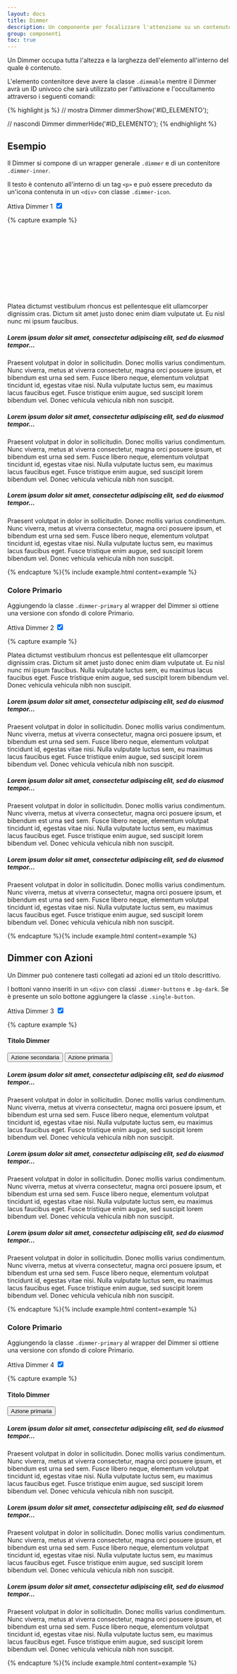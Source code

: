 ```yaml
---
layout: docs
title: Dimmer
description: Un componente per focalizzare l'attenzione su un contenuto
group: componenti
toc: true
---
```


<script>
  window.addEventListener('load', function() {
    $('.dimmer').css("display", "flex").hide().fadeIn(200);
    $('[id^=toggleDimmer]').on('click', function() {
      console.log($(this).data('dimmer'));
      var dimmer = '#' + $(this).data('dimmer');
      $(this).is(':checked') ? dimmerShow(dimmer) : dimmerHide(dimmer);
    })
  });
</script>

Un Dimmer occupa tutta l'altezza e la larghezza dell'elemento all'interno del quale è contenuto.

L'elemento contenitore deve avere la classe `.dimmable` mentre il Dimmer avrà un ID univoco che sarà utilizzato per l'attivazione e l'occultamento attraverso i seguenti comandi:

{% highlight js %}
  // mostra Dimmer
  dimmerShow('#ID_ELEMENTO');

  // nascondi Dimmer
  dimmerHide('#ID_ELEMENTO');
{% endhighlight %}

## Esempio

Il Dimmer si compone di un wrapper generale `.dimmer` e di un contenitore `.dimmer-inner`.

Il testo è contenuto all'interno di un tag `<p>` e può essere preceduto da un'icona contenuta in un `<div>` con classe `.dimmer-icon`.

<div class="toggles col-md-6 col-lg-4">
  <label for="toggleDimmer1">
    Attiva Dimmer 1
    <input type="checkbox" id="toggleDimmer1" data-dimmer="dimmer1" checked>
    <span class="lever"></span>
  </label>
</div>

{% capture example %}
<div class="row dimmable">
  <div class="dimmer" id="dimmer1">
    <div class="dimmer-inner">
      <div class="dimmer-icon">
        <svg class="icon icon-xl"><use xlink:href="{{ site.baseurl }}/dist/svg/sprite.svg#it-unlocked"></use></svg>
      </div>
      <p>Platea dictumst vestibulum rhoncus est pellentesque elit ullamcorper dignissim cras. Dictum sit amet justo donec enim diam vulputate ut. Eu nisl nunc mi ipsum faucibus.</p>
    </div>
  </div>
  <div class="col-12 col-lg-4">
    <!--start card-->
    <div class="card-wrapper">
      <div class="card">
        <div class="card-body">
          <h5 class="card-title">Lorem ipsum dolor sit amet, consectetur adipiscing elit, sed do eiusmod tempor…</h5>
          <p class="card-text">Praesent volutpat in dolor in sollicitudin. Donec mollis varius condimentum. Nunc viverra, metus at viverra consectetur, magna orci posuere ipsum, et bibendum est urna sed sem. Fusce libero neque, elementum volutpat tincidunt id, egestas vitae nisi. Nulla vulputate luctus sem, eu maximus lacus faucibus eget. Fusce tristique enim augue, sed suscipit lorem bibendum vel. Donec vehicula vehicula nibh non suscipit.</p>
        </div>
      </div>
    </div>
    <!--end card-->
  </div>
  <div class="col-12 col-lg-4 d-none d-lg-block">
    <!--start card-->
    <div class="card-wrapper">
      <div class="card">
        <div class="card-body">
          <h5 class="card-title">Lorem ipsum dolor sit amet, consectetur adipiscing elit, sed do eiusmod tempor…</h5>
          <p class="card-text">Praesent volutpat in dolor in sollicitudin. Donec mollis varius condimentum. Nunc viverra, metus at viverra consectetur, magna orci posuere ipsum, et bibendum est urna sed sem. Fusce libero neque, elementum volutpat tincidunt id, egestas vitae nisi. Nulla vulputate luctus sem, eu maximus lacus faucibus eget. Fusce tristique enim augue, sed suscipit lorem bibendum vel. Donec vehicula vehicula nibh non suscipit.</p>
        </div>
      </div>
    </div>
    <!--end card-->
  </div>
  <div class="col-12 col-lg-4 d-none d-lg-block">
    <!--start card-->
    <div class="card-wrapper">
      <div class="card">
        <div class="card-body">
          <h5 class="card-title">Lorem ipsum dolor sit amet, consectetur adipiscing elit, sed do eiusmod tempor…</h5>
          <p class="card-text">Praesent volutpat in dolor in sollicitudin. Donec mollis varius condimentum. Nunc viverra, metus at viverra consectetur, magna orci posuere ipsum, et bibendum est urna sed sem. Fusce libero neque, elementum volutpat tincidunt id, egestas vitae nisi. Nulla vulputate luctus sem, eu maximus lacus faucibus eget. Fusce tristique enim augue, sed suscipit lorem bibendum vel. Donec vehicula vehicula nibh non suscipit.</p>
        </div>
      </div>
    </div>
    <!--end card-->
  </div>
</div>
{% endcapture %}{% include example.html content=example %}

### Colore Primario

Aggiungendo la classe `.dimmer-primary` al wrapper del Dimmer si ottiene una versione con sfondo di colore Primario.

<div class="toggles col-md-6 col-lg-4">
  <label for="toggleDimmer2">
    Attiva Dimmer 2
    <input type="checkbox" id="toggleDimmer2" data-dimmer="dimmer2" checked>
    <span class="lever"></span>
  </label>
</div>

{% capture example %}
<div class="row dimmable">
  <div class="dimmer dimmer-primary" id="dimmer2">
    <div class="dimmer-inner">
      <p>Platea dictumst vestibulum rhoncus est pellentesque elit ullamcorper dignissim cras. Dictum sit amet justo donec enim diam vulputate ut. Eu nisl nunc mi ipsum faucibus. Nulla vulputate luctus sem, eu maximus lacus faucibus eget. Fusce tristique enim augue, sed suscipit lorem bibendum vel. Donec vehicula vehicula nibh non suscipit.</p>
    </div>
  </div>
  <div class="col-12 col-lg-4">
    <!--start card-->
    <div class="card-wrapper">
      <div class="card">
        <div class="card-body">
          <h5 class="card-title">Lorem ipsum dolor sit amet, consectetur adipiscing elit, sed do eiusmod tempor…</h5>
          <p class="card-text">Praesent volutpat in dolor in sollicitudin. Donec mollis varius condimentum. Nunc viverra, metus at viverra consectetur, magna orci posuere ipsum, et bibendum est urna sed sem. Fusce libero neque, elementum volutpat tincidunt id, egestas vitae nisi. Nulla vulputate luctus sem, eu maximus lacus faucibus eget. Fusce tristique enim augue, sed suscipit lorem bibendum vel. Donec vehicula vehicula nibh non suscipit.</p>
        </div>
      </div>
    </div>
    <!--end card-->
  </div>
  <div class="col-12 col-lg-4 d-none d-lg-block">
    <!--start card-->
    <div class="card-wrapper">
      <div class="card">
        <div class="card-body">
          <h5 class="card-title">Lorem ipsum dolor sit amet, consectetur adipiscing elit, sed do eiusmod tempor…</h5>
          <p class="card-text">Praesent volutpat in dolor in sollicitudin. Donec mollis varius condimentum. Nunc viverra, metus at viverra consectetur, magna orci posuere ipsum, et bibendum est urna sed sem. Fusce libero neque, elementum volutpat tincidunt id, egestas vitae nisi. Nulla vulputate luctus sem, eu maximus lacus faucibus eget. Fusce tristique enim augue, sed suscipit lorem bibendum vel. Donec vehicula vehicula nibh non suscipit.</p>
        </div>
      </div>
    </div>
    <!--end card-->
  </div>
  <div class="col-12 col-lg-4 d-none d-lg-block">
    <!--start card-->
    <div class="card-wrapper">
      <div class="card">
        <div class="card-body">
          <h5 class="card-title">Lorem ipsum dolor sit amet, consectetur adipiscing elit, sed do eiusmod tempor…</h5>
          <p class="card-text">Praesent volutpat in dolor in sollicitudin. Donec mollis varius condimentum. Nunc viverra, metus at viverra consectetur, magna orci posuere ipsum, et bibendum est urna sed sem. Fusce libero neque, elementum volutpat tincidunt id, egestas vitae nisi. Nulla vulputate luctus sem, eu maximus lacus faucibus eget. Fusce tristique enim augue, sed suscipit lorem bibendum vel. Donec vehicula vehicula nibh non suscipit.</p>
        </div>
      </div>
    </div>
    <!--end card-->
  </div>
</div>
{% endcapture %}{% include example.html content=example %}


## Dimmer con Azioni

Un Dimmer può contenere tasti collegati ad azioni ed un titolo descrittivo.

I bottoni vanno inseriti in un `<div>` con classi `.dimmer-buttons` e `.bg-dark`. Se è presente un solo bottone aggiungere la classe `.single-button`.

<div class="toggles col-md-6 col-lg-4">
  <label for="toggleDimmer3">
    Attiva Dimmer 3
    <input type="checkbox" id="toggleDimmer3" data-dimmer="dimmer3" checked>
    <span class="lever"></span>
  </label>
</div>

{% capture example %}
<div class="row dimmable">
  <div class="dimmer" id="dimmer3">
    <div class="dimmer-inner">
      <h4>Titolo Dimmer</h4>
      <div class="dimmer-buttons bg-dark">
        <button type="button" class="btn btn-outline-primary">Azione secondaria</button>
        <button type="button" class="btn btn-primary">Azione primaria</button>
      </div>
    </div>
  </div>
  <div class="col-12 col-lg-4">
    <!--start card-->
    <div class="card-wrapper">
      <div class="card">
        <div class="card-body">
          <h5 class="card-title">Lorem ipsum dolor sit amet, consectetur adipiscing elit, sed do eiusmod tempor…</h5>
          <p class="card-text">Praesent volutpat in dolor in sollicitudin. Donec mollis varius condimentum. Nunc viverra, metus at viverra consectetur, magna orci posuere ipsum, et bibendum est urna sed sem. Fusce libero neque, elementum volutpat tincidunt id, egestas vitae nisi. Nulla vulputate luctus sem, eu maximus lacus faucibus eget. Fusce tristique enim augue, sed suscipit lorem bibendum vel. Donec vehicula vehicula nibh non suscipit.</p>
        </div>
      </div>
    </div>
    <!--end card-->
  </div>
  <div class="col-12 col-lg-4 d-none d-lg-block">
    <!--start card-->
    <div class="card-wrapper">
      <div class="card">
        <div class="card-body">
          <h5 class="card-title">Lorem ipsum dolor sit amet, consectetur adipiscing elit, sed do eiusmod tempor…</h5>
          <p class="card-text">Praesent volutpat in dolor in sollicitudin. Donec mollis varius condimentum. Nunc viverra, metus at viverra consectetur, magna orci posuere ipsum, et bibendum est urna sed sem. Fusce libero neque, elementum volutpat tincidunt id, egestas vitae nisi. Nulla vulputate luctus sem, eu maximus lacus faucibus eget. Fusce tristique enim augue, sed suscipit lorem bibendum vel. Donec vehicula vehicula nibh non suscipit.</p>
        </div>
      </div>
    </div>
    <!--end card-->
  </div>
  <div class="col-12 col-lg-4 d-none d-lg-block">
    <!--start card-->
    <div class="card-wrapper">
      <div class="card">
        <div class="card-body">
          <h5 class="card-title">Lorem ipsum dolor sit amet, consectetur adipiscing elit, sed do eiusmod tempor…</h5>
          <p class="card-text">Praesent volutpat in dolor in sollicitudin. Donec mollis varius condimentum. Nunc viverra, metus at viverra consectetur, magna orci posuere ipsum, et bibendum est urna sed sem. Fusce libero neque, elementum volutpat tincidunt id, egestas vitae nisi. Nulla vulputate luctus sem, eu maximus lacus faucibus eget. Fusce tristique enim augue, sed suscipit lorem bibendum vel. Donec vehicula vehicula nibh non suscipit.</p>
        </div>
      </div>
    </div>
    <!--end card-->
  </div>
</div>
{% endcapture %}{% include example.html content=example %}

### Colore Primario

Aggiungendo la classe `.dimmer-primary` al wrapper del Dimmer si ottiene una versione con sfondo di colore Primario.

<div class="toggles col-md-6 col-lg-4">
  <label for="toggleDimmer4">
    Attiva Dimmer 4
    <input type="checkbox" id="toggleDimmer4" data-dimmer="dimmer4" checked>
    <span class="lever"></span>
  </label>
</div>

{% capture example %}
<div class="row dimmable">
  <div class="dimmer dimmer-primary" id="dimmer4">
    <div class="dimmer-inner">
      <h4>Titolo Dimmer</h4>
      <div class="dimmer-buttons single-button bg-dark">
        <button type="button" class="btn btn-primary">Azione primaria</button>
      </div>
    </div>
  </div>
  <div class="col-12 col-lg-4">
    <!--start card-->
    <div class="card-wrapper">
      <div class="card">
        <div class="card-body">
          <h5 class="card-title">Lorem ipsum dolor sit amet, consectetur adipiscing elit, sed do eiusmod tempor…</h5>
          <p class="card-text">Praesent volutpat in dolor in sollicitudin. Donec mollis varius condimentum. Nunc viverra, metus at viverra consectetur, magna orci posuere ipsum, et bibendum est urna sed sem. Fusce libero neque, elementum volutpat tincidunt id, egestas vitae nisi. Nulla vulputate luctus sem, eu maximus lacus faucibus eget. Fusce tristique enim augue, sed suscipit lorem bibendum vel. Donec vehicula vehicula nibh non suscipit.</p>
        </div>
      </div>
    </div>
    <!--end card-->
  </div>
  <div class="col-12 col-lg-4 d-none d-lg-block">
    <!--start card-->
    <div class="card-wrapper">
      <div class="card">
        <div class="card-body">
          <h5 class="card-title">Lorem ipsum dolor sit amet, consectetur adipiscing elit, sed do eiusmod tempor…</h5>
          <p class="card-text">Praesent volutpat in dolor in sollicitudin. Donec mollis varius condimentum. Nunc viverra, metus at viverra consectetur, magna orci posuere ipsum, et bibendum est urna sed sem. Fusce libero neque, elementum volutpat tincidunt id, egestas vitae nisi. Nulla vulputate luctus sem, eu maximus lacus faucibus eget. Fusce tristique enim augue, sed suscipit lorem bibendum vel. Donec vehicula vehicula nibh non suscipit.</p>
        </div>
      </div>
    </div>
    <!--end card-->
  </div>
  <div class="col-12 col-lg-4 d-none d-lg-block">
    <!--start card-->
    <div class="card-wrapper">
      <div class="card">
        <div class="card-body">
          <h5 class="card-title">Lorem ipsum dolor sit amet, consectetur adipiscing elit, sed do eiusmod tempor…</h5>
          <p class="card-text">Praesent volutpat in dolor in sollicitudin. Donec mollis varius condimentum. Nunc viverra, metus at viverra consectetur, magna orci posuere ipsum, et bibendum est urna sed sem. Fusce libero neque, elementum volutpat tincidunt id, egestas vitae nisi. Nulla vulputate luctus sem, eu maximus lacus faucibus eget. Fusce tristique enim augue, sed suscipit lorem bibendum vel. Donec vehicula vehicula nibh non suscipit.</p>
        </div>
      </div>
    </div>
    <!--end card-->
  </div>
</div>
{% endcapture %}{% include example.html content=example %}

